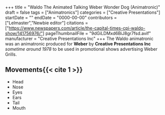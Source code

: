 +++
title = "Waldo The Animated Talking Weber Wonder Dog (Animatronic)"
draft = false
tags = ["Animatronics"]
categories = ["Creative Presentations"]
startDate = ""
endDate = "0000-00-00"
contributors = ["Lelmaster","Newbie editor"]
citations = ["https://www.newspapers.com/article/the-capital-times-cpi-waldo-show/141756976/"]
pageThumbnailFile = "9dGiLDMxd6BiJ8gr7fsd.avif"
manufacturer = "Creative Presentations Inc"
+++
The Waldo animatronic was an animatronic produced for **Weber** by **Creative Presentations Inc** *sometime* *around 1978* to be used in promotional shows advertising Weber Grills.

## Movements{{< cite 1 >}}

- Head
- Nose
- Eyes
- Ears
- Tail
- Mouth
